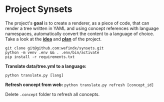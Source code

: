 # Project Synsets

The project's **goal** is to create a renderer, as a piece of code, that can render a tree written in YAML and using concept references with language namespaces, automatically convert the content to a language of choice. Take a look at the **[idea](https://0oo.li/method/895/default-interlingual-synsets)** and **[plan](https://dynalist.io/d/_OLqWbcscbx5xGq2SpOTiu3d)** of the project.

```
git clone git@github.com:wefindx/synsets.git
python -m venv .env && . .env/bin/activate
pip install -r requirements.txt
```
**Translate data/tree.yml to a language:**

`python translate.py [lang]`

**Refresh concept from web:**
`python translate.py refresh [concept_id]`

Delete `.concept` folder to refresh all concepts.
